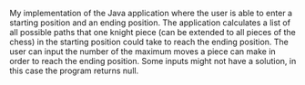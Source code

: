 My implementation of the Java application where the user is  able to enter a starting position and an ending position. 
The application calculates a list of all possible paths that one knight piece (can be extended to all pieces of the chess) 
in the starting position could take to reach the ending position. 
The user can input the number of the maximum moves a piece can make in order to reach the ending position. 
Some inputs might not have a solution, in this case the program returns null. 

